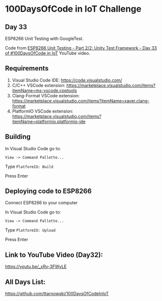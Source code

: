# 100DaysOfCode in IoT Challenge

## Day 33

ESP8266 Unit Testing with GoogleTest.

Code from [ESP8266 Unit Testing - Part 2/2: Unity Test Framework - Day 33 of #100DaysOfCode​ in IoT](https://youtu.be/_xRv-3FWyLE) YouTube video.

## Requirements

1. Visual Studio Code IDE:
   https://code.visualstudio.com/
2. C/C++ VSCode extension:
   https://marketplace.visualstudio.com/items?itemName=ms-vscode.cpptools
3. Clang-Format VSCode extension:
   https://marketplace.visualstudio.com/items?itemName=xaver.clang-format
4. PlatformIO VSCode extension:
   https://marketplace.visualstudio.com/items?itemName=platformio.platformio-ide

## Building

In Visual Studio Code go to:

`View -> Command Pallette...`

Type `PlatformIO: Build`

Press Enter

## Deploying code to ESP8266

Connect ESP8266 to your computer

In Visual Studio Code go to:

`View -> Command Pallette...`

Type `PlatformIO: Upload`

Press Enter

## Link to YouTube Video (Day32):

https://youtu.be/_xRv-3FWyLE

## All Days List:

https://github.com/ttarnowski/100DaysOfCodeInIoT
